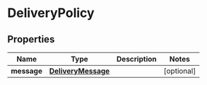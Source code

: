 # DeliveryPolicy

## Properties
Name | Type | Description | Notes
------------ | ------------- | ------------- | -------------
**message** | [**DeliveryMessage**](DeliveryMessage.md) |  |  [optional]
